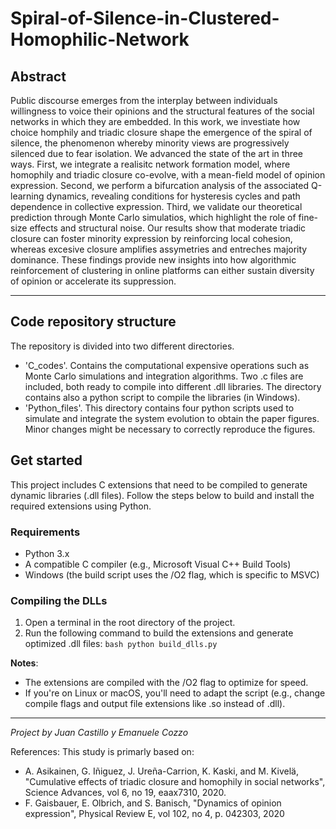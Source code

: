 # Spiral-of-Silence-in-Clustered-Homophilic-Network

## Abstract

Public discourse emerges from the interplay between individuals willingness to voice their opinions and the structural features of the social networks in which they are embedded. In this work, we investiate how choice homphily and triadic closure shape the emergence of the spiral of silence, the phenomenon whereby minority views are progressively silenced due to fear isolation. We advanced the state of the art in three ways. First, we integrate a realisitc network formation model, where homophily and triadic closure co-evolve, with a mean-field model of opinion expression. Second, we perform a bifurcation analysis of the associated Q-learning dynamics, revealing conditions for hysteresis cycles and path dependence in collective expression. Third, we validate our theoretical prediction through Monte Carlo simulatios, which highlight the role of fine-size effects and structural noise. Our results show that moderate triadic closure can foster minority expression by reinforcing local cohesion, whereas excesive closure amplifies assymetries and entreches majority dominance. These findings provide new insights into how algorithmic reinforcement of clustering in online platforms can either sustain diversity of opinion or accelerate its suppression.

---

## Code repository structure

The repository is divided into two different directories.

- 'C_codes'. Contains the computational expensive operations such as Monte Carlo simulations and integration algorithms. Two .c files are included, both ready to compile into different .dll libraries. The directory contains also a python script to compile the libraries (in Windows).
- 'Python_files'. This directory contains four python scripts used to simulate and integrate the system evolution to obtain the paper figures. Minor changes might be necessary to correctly reproduce the figures.


## Get started

This project includes C extensions that need to be compiled to generate dynamic libraries (.dll files). Follow the steps below to build and install the required extensions using Python.

### Requirements

- Python 3.x
- A compatible C compiler (e.g., Microsoft Visual C++ Build Tools)
- Windows (the build script uses the /O2 flag, which is specific to MSVC)

### Compiling the DLLs

1. Open a terminal in the root directory of the project.
2. Run the following command to build the extensions and generate optimized .dll files:
   ```bash python build_dlls.py ```

**Notes**: 
- The extensions are compiled with the /O2 flag to optimize for speed.
- If you're on Linux or macOS, you'll need to adapt the script (e.g., change compile flags and output file extensions like .so instead of .dll).

---

*Project by Juan Castillo y Emanuele Cozzo*

References:
This study is primarly based on:
-  A. Asikainen, G. Iñiguez, J. Ureña-Carrion, K. Kaski, and M. Kivelä, "Cumulative effects of triadic closure and homophily in social networks", Science Advances, vol 6, no 19, eaax7310, 2020.
-  F. Gaisbauer, E. Olbrich, and S. Banisch, "Dynamics of opinion expression", Physical Review E, vol 102, no 4, p. 042303, 2020
